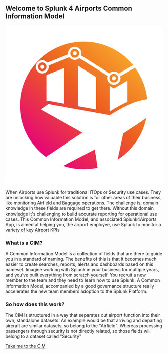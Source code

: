 ## Welcome to Splunk 4 Airports Common Information Model

![S4A](./images/logo.png)

When Airports use Splunk for traditional ITOps or Security use cases. They are unlocking how valuable this solution is for other areas of their business, like monitoring Airfield and Baggage operations. The challenge is, domain knowledge in these fields are required to get there. Without this domain knowledge it's challenging to build accurate reporting for operational use cases. This Common Information Model, and associated Splunk4Airports App, is aimed at helping you, the airport employee, use Splunk to monitor a variety of key Airport KPIs

### What is a CIM?

A Common Information Model is a collection of fields that are there to guide you in a standard of naming. The benefits of this is that it becomes much easier to create searches, reports, alerts and dashboards based on this nameset. Imagine working with Splunk in your business for multiple years, and you've built everything from scratch yourself. You recruit a new member to the team and they need to learn how to use Splunk. A Common Information Model, accompanied by a good governance structure really accelerates the new team members adoption to the Splunk Platform.


### So how does this work?

The CIM is structured in a way that separates out airport function into their own, standalone datasets. An example would be that arriving and departing aircraft are similar datasets, so belong to the "Airfield". Whereas processing passengers through security is not directly related, so those fields will belong to a dataset called "Security"

[Take me to the CIM](./contents.md)

